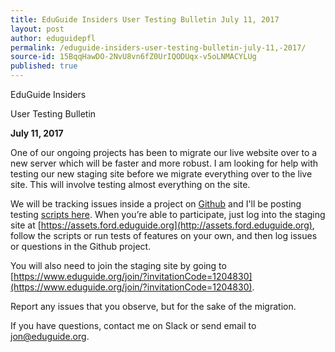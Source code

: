 ```yaml
---
title: EduGuide Insiders User Testing Bulletin July 11, 2017
layout: post
author: eduguidepfl
permalink: /eduguide-insiders-user-testing-bulletin-july-11,-2017/
source-id: 15BqqHawDO-2NvU8vn6fZ0UrIQODUqx-v5oLNMACYLUg
published: true
---
```

EduGuide Insiders

User Testing Bulletin

**July 11, 2017**

One of our ongoing projects has been to migrate our live website over to a new server which will be faster and more robust. I am looking for help with testing our new staging site before we migrate everything over to the live site. This will involve testing almost everything on the site.

We will be tracking issues inside a project on [Github](https://github.com/EGInsiders/NewStaging072017) and I'll be posting testing [scripts here](https://eduguideinsiders.gitbooks.io/test-staging/content/). When you’re able to participate, just log into the staging site at [https://assets.ford.eduguide.org](http://assets.ford.eduguide.org), follow the scripts or run tests of features on your own, and then log issues or questions in the Github project.

You will also need to join the staging site by going to [https://www.eduguide.org/join/?invitationCode=1204830](https://www.eduguide.org/join/?invitationCode=1204830).

Report any issues that you observe, but for the sake of the migration.

 

If you have questions, contact me on Slack or send email to [jon@eduguide.org](mailto:jon@eduguide.org).


